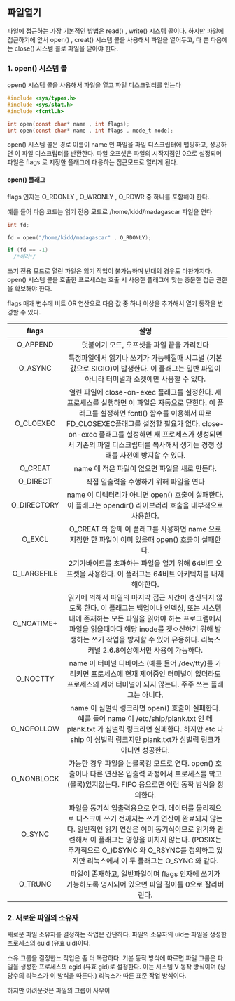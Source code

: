 ## 파일열기

파일에 접근하는 가장 기본적인 방법은 read() , write() 시스템 콜이다. 하지만 파일에 접근하기에 앞서 open() , creat() 시스템 콜을 사용해서 파일을 열어두고, 다 쓴 다음에는 close() 시스템 콜로 파일을 닫아야 한다.

### 1. open() 시스템 콜

open() 시스템 콜을 사용해서 파일을 열고 파일 디스크립터를 얻는다

```c
#include <sys/types.h>
#include <sys/stat.h>
#include <fcntl.h>

int open(const char* name , int flags);
int open(const char* name , int flags , mode_t mode);
```

open() 시스템 콜은 경로 이름이 name 인 파일을 파일 디스크립터에 맵핑하고, 성공하면 이 파일 디스크립터를 반환한다. 파일 오프셋은 파일의 시작지점인 0으로 설정되며 파일은 flags 로 지정한 플래그에 대응하는 접근모드로 열리게 된다.

#### open() 플래그

flags 인자는 O_RDONLY , O_WRONLY , O_RDWR 중 하나를 포함해야 한다.

예를 들어 다음 코드는 읽기 전용 모드로 /home/kidd/madagascar 파일을 연다

```c
int fd;

fd = open("/home/kidd/madagascar" , O_RDONLY);

if (fd == -1)
  /*에러*/
```

쓰기 전용 모드로 열린 파일은 읽기 작업이 불가능하며 반대의 경우도 마찬가지다. open() 시스템 콜을 호출한 프로세스는 호출 시 사용한 플래그에 맞는 충분한 접근 권한을 확보해야 한다.

flags 매개 변수에 비트 OR 연산으로 다음 값 중 하나 이상을 추가해서 열기 동작을 변경할 수 있다.

|    flags    |                                                                                                                                                             설명                                                                                                                                                              |
| :---------: | :---------------------------------------------------------------------------------------------------------------------------------------------------------------------------------------------------------------------------------------------------------------------------------------------------------------------------: |
|  O_APPEND   |                                                                                                                                          덧붙이기 모드, 오프셋을 파일 끝을 가리킨다                                                                                                                                           |
|   O_ASYNC   |                                                                                         특정파일에서 읽기나 쓰기가 가능해질때 시그널 (기본값으로 SIGIO)이 발생한다. 이 플래그는 일반 파일이 아니라 터미널과 소켓에만 사용할 수 있다.                                                                                          |
|  O_CLOEXEC  | 열린 파일에 close-on-exec 플래그를 설정한다. 새 프로세스를 실행하면 이 파일은 자동으로 닫힌다. 이 플래그를 설정하면 fcntl() 함수를 이용해서 따로 FD_CLOSEXEC플래그를 설정할 필요가 없다. close-on-exec 플래그를 설정하면 새 프로세스가 생성되면서 기존의 파일 디스크립터를 복사해서 생기는 경쟁 상태를 사전에 방지할 수 있다. |
|   O_CREAT   |                                                                                                                                        name 에 적은 파일이 없으면 파일을 새로 만든다.                                                                                                                                         |
|  O_DIRECT   |                                                                                                                                            직접 일출력을 수행하기 위해 파일을 연다                                                                                                                                            |
| O_DIRECTORY |                                                                                                        name 이 디렉터리가 아니면 open() 호출이 실패한다. 이 플래그는 opendir() 라이브러리 호출을 내부적으로 사용한다.                                                                                                         |
|   O_EXCL    |                                                                                                              O_CREAT 와 함께 이 플래그를 사용하면 name 으로 지정한 한 파일이 이미 있을때 open() 호출이 실패한다.                                                                                                              |
| O_LARGEFILE |                                                                                                        2기가바이트를 초과하는 파일을 열기 위해 64비트 오프셋을 사용한다. 이 플래그는 64비트 아키텍처를 내재 해야한다.                                                                                                         |
| O_NOATIME+  |              읽기에 의해서 파일의 마지막 접근 시간이 갱신되지 않도록 한다. 이 플래그는 백업이나 인덱싱, 또는 시스템 내에 존재하는 모든 파일을 읽어야 하는 프로그램에서 파일을 읽을때마다 해당 inode를 갯ㅇ신하기 위해 발생하는 쓰기 작업을 방지할 수 있어 유용하다. 리눅스 커널 2.6.8이상에서만 사용이 가능하다.              |
|  O_NOCTTY   |                                                                              name 이 터미널 디바이스 (예를 들어 /dev/tty)를 가리키면 프로세스에 현재 제어중인 터미널이 없더라도 프로세스의 제어 터미널이 되지 않는다. 주주 쓰는 플래그는 아니다.                                                                              |
| O_NOFOLLOW  |                                                      name 이 심벌릭 링크라면 open() 호출이 실패한다. 예를 들어 name 이 /etc/ship/plank.txt 인 데 plank.txt 가 심벌릭 링크라면 실패한다. 하지만 etc 나 ship 이 심벌릭 링크지만 plank.txt가 심벌릭 링크가 아니면 성공한다.                                                      |
| O_NONBLOCK  |                                                                                가능한 경우 파일을 논블록킹 모드로 연다. open() 호출이나 다른 연산은 입출력 과정에서 프로세스를 막고(블록)있지않는다. FIFO 용으로만 이런 동작 방식을 정의한다.                                                                                 |
|   O_SYNC    |            파일을 동기식 입출력용으로 연다. 데이터를 물리적으로 디스크에 쓰기 전까지는 쓰기 연산이 완료되지 않는다. 일반적인 읽기 연산은 이미 동기식이므로 읽기와 관련해서 이 플래그는 영향을 미치지 않는다. (POSIX는 추가적으로 O\_)DSYNC 와 O_RSYNC를 정의하고 있지만 리눅스에서 이 두 플래그는 O_SYNC 와 같다.             |
|   O_TRUNC   |                                                                                                          파일이 존재하고, 일반파일이며 flags 인자에 쓰기가 가능하도록 명시되어 있으면 파일 길이를 0으로 잘라버린다.                                                                                                           |

### 2. 새로운 파일의 소유자

새로운 파일 소유자를 결정하는 작업은 간단하다. 파일의 소유자의 uid는 파일을 생성한 프로세스의 euid (유효 uid)이다.

소유 그룹을 결정한느 작업은 좀 더 복잡하다. 기본 동작 방식에 따르면 파일 그룹은 파일을 생성한 프로세스의 egid (유효 gid)로 설정한다. 이는 시스템 V 동작 방식이며 (상당수의 리눅스가 이 방식을 따른다.) 리눅스가 따른 표준 작업 방식이다.

하지만 어려운것은 파일의 그룹이 사우이
